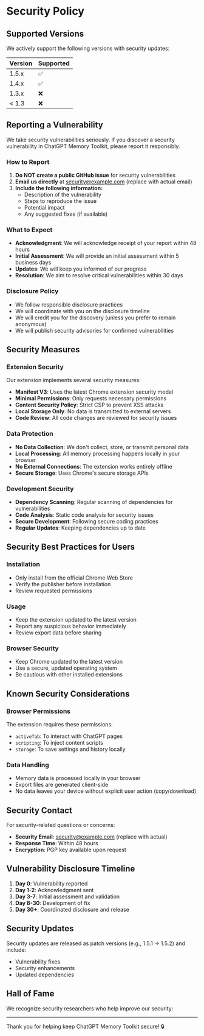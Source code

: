 # Security Policy

## Supported Versions

We actively support the following versions with security updates:

| Version | Supported          |
| ------- | ------------------ |
| 1.5.x   | :white_check_mark: |
| 1.4.x   | :white_check_mark: |
| 1.3.x   | :x:                |
| < 1.3   | :x:                |

## Reporting a Vulnerability

We take security vulnerabilities seriously. If you discover a security vulnerability in ChatGPT Memory Toolkit, please report it responsibly.

### How to Report

1. **Do NOT create a public GitHub issue** for security vulnerabilities
2. **Email us directly** at security@example.com (replace with actual email)
3. **Include the following information:**
   - Description of the vulnerability
   - Steps to reproduce the issue
   - Potential impact
   - Any suggested fixes (if available)

### What to Expect

- **Acknowledgment**: We will acknowledge receipt of your report within 48 hours
- **Initial Assessment**: We will provide an initial assessment within 5 business days
- **Updates**: We will keep you informed of our progress
- **Resolution**: We aim to resolve critical vulnerabilities within 30 days

### Disclosure Policy

- We follow responsible disclosure practices
- We will coordinate with you on the disclosure timeline
- We will credit you for the discovery (unless you prefer to remain anonymous)
- We will publish security advisories for confirmed vulnerabilities

## Security Measures

### Extension Security

Our extension implements several security measures:

- **Manifest V3**: Uses the latest Chrome extension security model
- **Minimal Permissions**: Only requests necessary permissions
- **Content Security Policy**: Strict CSP to prevent XSS attacks
- **Local Storage Only**: No data is transmitted to external servers
- **Code Review**: All code changes are reviewed for security issues

### Data Protection

- **No Data Collection**: We don't collect, store, or transmit personal data
- **Local Processing**: All memory processing happens locally in your browser
- **No External Connections**: The extension works entirely offline
- **Secure Storage**: Uses Chrome's secure storage APIs

### Development Security

- **Dependency Scanning**: Regular scanning of dependencies for vulnerabilities
- **Code Analysis**: Static code analysis for security issues
- **Secure Development**: Following secure coding practices
- **Regular Updates**: Keeping dependencies up to date

## Security Best Practices for Users

### Installation

- Only install from the official Chrome Web Store
- Verify the publisher before installation
- Review requested permissions

### Usage

- Keep the extension updated to the latest version
- Report any suspicious behavior immediately
- Review export data before sharing

### Browser Security

- Keep Chrome updated to the latest version
- Use a secure, updated operating system
- Be cautious with other installed extensions

## Known Security Considerations

### Browser Permissions

The extension requires these permissions:

- `activeTab`: To interact with ChatGPT pages
- `scripting`: To inject content scripts
- `storage`: To save settings and history locally

### Data Handling

- Memory data is processed locally in your browser
- Export files are generated client-side
- No data leaves your device without explicit user action (copy/download)

## Security Contact

For security-related questions or concerns:

- **Security Email**: security@example.com (replace with actual)
- **Response Time**: Within 48 hours
- **Encryption**: PGP key available upon request

## Vulnerability Disclosure Timeline

1. **Day 0**: Vulnerability reported
2. **Day 1-2**: Acknowledgment sent
3. **Day 3-7**: Initial assessment and validation
4. **Day 8-30**: Development of fix
5. **Day 30+**: Coordinated disclosure and release

## Security Updates

Security updates are released as patch versions (e.g., 1.5.1 → 1.5.2) and include:

- Vulnerability fixes
- Security enhancements
- Updated dependencies

## Hall of Fame

We recognize security researchers who help improve our security:

<!-- Security researchers will be listed here -->

---

Thank you for helping keep ChatGPT Memory Toolkit secure! 🔒
